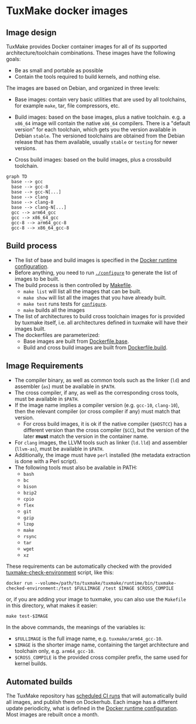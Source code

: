 # TuxMake docker images

## Image design

TuxMake provides Docker container images for all of its supported
architecture/toolchain combinations. These images have the following goals:

- Be as small and portable as possible
- Contain the tools required to build kernels, and nothing else.

The images are based on Debian, and organized in three levels:

- Base images: contain very basic utilities that are used by all toolchains,
  for example `make`, tar, file compressors, etc.

- Build images: based on the base images, plus a native toolchain.  e.g.  a
  `x86_64` image will contain the native `x86_64` compilers. There is a
  "default version" for each toolchain, which gets you the version available in
  Debian `stable`. The versioned toolchains are obtained from the Debian
  release that has them available, usually `stable` or `testing` for newer
  versions.

- Cross build images: based on the build images, plus a crossbuild toolchain.

```mermaid
graph TD
  base --> gcc
  base --> gcc-8
  base --> gcc-N[...]
  base --> clang
  base --> clang-8
  base --> clang-N[...]
  gcc --> arm64_gcc
  gcc --> x86_64_gcc
  gcc-8 --> arm64_gcc-8
  gcc-8 --> x86_64_gcc-8
```

## Build process

- The list of base and build images is specified in the
  [Docker runtime configuration](../../tuxmake/runtime/docker.ini).
- Before anything, you need to run [`./configure`](configure) to generate the
  list of images to be built.
- The build process is then controlled by [Makefile](Makefile).
  - `make list` will list all the images that can be built.
  - `make show` will list all the images that you have already built.
  - `make test` runs tests for [`configure`](configure).
  - `make` builds all the images
- The list of architectures to build cross toolchain images for is provided by
  tuxmake itself, i.e. all architectures defined in tuxmake will have their
  images built.
- The dockerfiles are parameterized:
  - Base images are built from [Dockerfile.base](Dockerfile.base).
  - Build and cross build images are built from [Dockerfile.build](Dockerfile.build).

## Image Requirements

- The compiler binary, as well as common tools such as the linker (`ld`) and
  assembler (`as`) must be available in `$PATH`.
- The cross compiler, if any, as well as the corresponding cross tools, must be
  available in `$PATH`.
- If the image name implies a compiler version (e.g. `gcc-10`, `clang-10`),
  then the relevant compiler (or cross compiler if any) must match that
  version.
  - For cross build images, it is ok if the native compiler (`$HOSTCC`) has a
    different version than the cross compiler (`$CC`), but the version of the
    later **must** match the version in the container name.
- For `clang` images, the LLVM tools such as linker (`ld.lld`) and assembler
  (`llvm-as`), must be available in `$PATH`.
- Additionally, the image must have `perl` installed (the metadata extraction
  is done with a Perl script).
- The following tools must also be available in PATH:
  - `bash`
  - `bc`
  - `bison`
  - `bzip2`
  - `cpio`
  - `flex`
  - `git`
  - `gzip`
  - `lzop`
  - `make`
  - `rsync`
  - `tar`
  - `wget`
  - `xz`

These requirements can be automatically checked with the provided
[tuxmake-check-environment](../../tuxmake/runtime/bin/tuxmake-check-environment)
script, like this:

```
docker run --volume=/path/to/tuxmake/tuxmake/runtime/bin/tuxmake-checked-environment:/test $FULLIMAGE /test $IMAGE $CROSS_COMPILE
```

or, if you are adding your image to tuxmake, you can also use the `Makefile` in
this directory, what makes it easier:

```
make test-$IMAGE
```

In the above commands, the meanings of the variables is:

- `$FULLIMAGE` is the full image name, e.g. `tuxmake/arm64_gcc-10`.
- `$IMAGE` is the shorter image name, containing the target architecture and
  toolchain only, e.g. `arm64_gcc-10`.
- `$CROSS_COMPILE` is the provided cross compiler prefix, the same used for
  kernel builds.

## Automated builds

The TuxMake repository has [scheduled CI
runs](https://gitlab.com/Linaro/tuxmake/-/pipeline_schedules)  that will
automatically build all images, and publish them on Dockerhub. Each image has a
different update periodicity, what is defined in the [Docker runtime
configuration](../../tuxmake/runtime/docker.ini). Most images are rebuilt once
a month.
